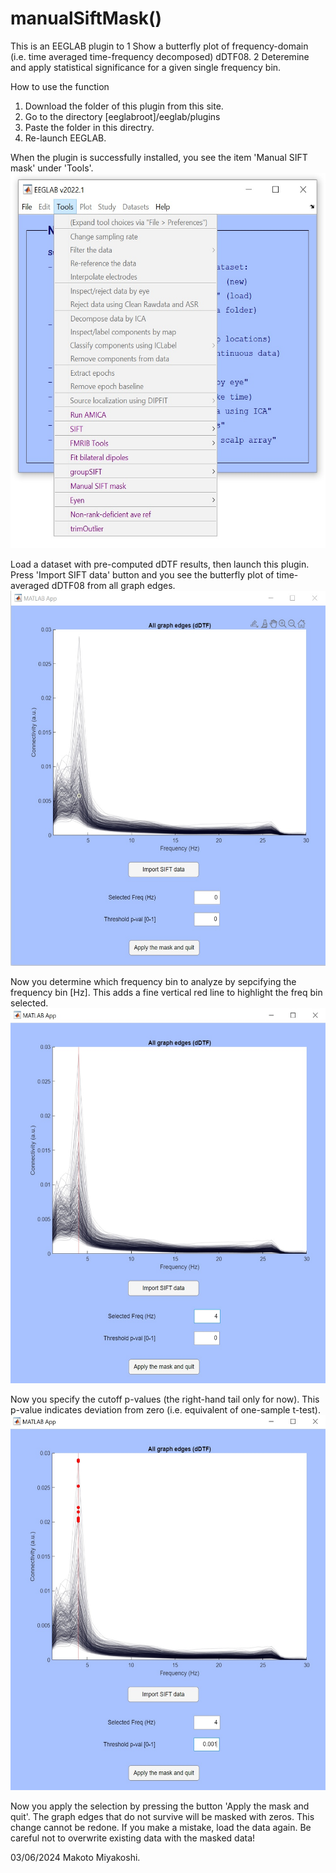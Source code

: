 # manualSiftMask()

This is an EEGLAB plugin to 
1 Show a butterfly plot of frequency-domain (i.e. time averaged time-frequency decomposed) dDTF08. 
2 Deteremine and apply statistical significance for a given single frequency bin.

How to use the function
1. Download the folder of this plugin from this site.
2. Go to the directory [eeglabroot]/eeglab/plugins
3. Paste the folder in this directry.
4. Re-launch EEGLAB.

When the plugin is successfully installed, you see the item 'Manual SIFT mask' under 'Tools'.
<img src="images/001.jpg" width="600" height="600">

Load a dataset with pre-computed dDTF results, then launch this plugin. Press 'Import SIFT data' button and you see the butterfly plot of time-averaged dDTF08 from all graph edges.
<img src="images/002.jpg" width="600" height="600">

Now you determine which frequency bin to analyze by sepcifying the frequency bin [Hz]. This adds a fine vertical red line to highlight the freq bin selected.
<img src="images/003.jpg" width="600" height="600">

Now you specify the cutoff p-values (the right-hand tail only for now). This p-value indicates deviation from zero (i.e. equivalent of one-sample t-test).
<img src="images/004.jpg" width="600" height="600">

Now you apply the selection by pressing the button 'Apply the mask and quit'. The graph edges that do not survive will be masked with zeros. This change cannot be redone. If you make a mistake, load the data again. Be careful not to overwrite existing data with the masked data!



03/06/2024 Makoto Miyakoshi.
